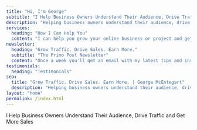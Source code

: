 ```yaml
---
title: "Hi, I'm George"
subtitle: "I Help Business Owners Understand Their Audience, Drive Traffic and Get More Sales"
description: "Helping business owners understand their audience, drive website traffic, and get more sales."
services: 
  heading: "How I Can Help You"
  content: "I can help you grow your online business or project and get more sales with the following options..."
newsletter: 
  heading: "Grow Traffic. Drive Sales. Earn More."
  subtitle: "The Primo Post Newsletter"
  content: "Once a week you'll get an email with my latest tips and insights to grow your online business."
testimonials:
  heading: "Testimonials"
seo:
  title: "Grow Traffic. Drive Sales. Earn More. | George McEntegart"
  description: "Helping business owners understand their audience, drive website traffic, and get more sales."
layout: "home"
permalink: /index.html
---
```



I Help Business Owners Understand Their Audience, Drive Traffic and Get More Sales